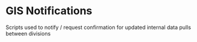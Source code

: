 # GIS Notifications

Scripts used to notify / request confirmation for updated internal data pulls between divisions